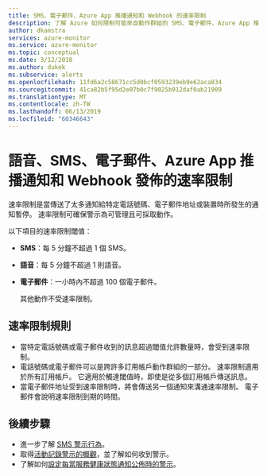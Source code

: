 ```yaml
---
title: SMS、電子郵件、Azure App 推播通知和 Webhook 的速率限制
description: 了解 Azure 如何限制可能來自動作群組的 SMS、電子郵件、Azure App 推送或 Webhook 通知的數目。
author: dkamstra
services: azure-monitor
ms.service: azure-monitor
ms.topic: conceptual
ms.date: 3/12/2018
ms.author: dukek
ms.subservice: alerts
ms.openlocfilehash: 11fd6a2c58671cc5d0bcf0593239eb9e62aca834
ms.sourcegitcommit: 41ca82b5f95d2e07b0c7f9025b912daf0ab21909
ms.translationtype: MT
ms.contentlocale: zh-TW
ms.lasthandoff: 06/13/2019
ms.locfileid: "60346643"
---
```

# <a name="rate-limiting-for-voice-sms-emails-azure-app-push-notifications-and-webhook-posts"></a>語音、SMS、電子郵件、Azure App 推播通知和 Webhook 發佈的速率限制
速率限制是當傳送了太多通知給特定電話號碼、電子郵件地址或裝置時所發生的通知暫停。 速率限制可確保警示為可管理且可採取動作。

以下項目的速率限制閾值：

- **SMS**：每 5 分鐘不超過 1 個 SMS。
- **語音**：每 5 分鐘不超過 1 則語音。
- **電子郵件**：一小時內不超過 100 個電子郵件。
 
  其他動作不受速率限制。

## <a name="rate-limit-rules"></a>速率限制規則
- 當特定電話號碼或電子郵件收到的訊息超過閾值允許數量時，會受到速率限制。
- 電話號碼或電子郵件可以是跨許多訂用帳戶動作群組的一部分。 速率限制適用於所有訂用帳戶。 它適用於觸達閾值時，即使是從多個訂用帳戶傳送訊息。
- 當電子郵件地址受到速率限制時，將會傳送另一個通知來溝通速率限制。 電子郵件會說明速率限制到期的時間。

## <a name="next-steps"></a>後續步驟 ##
* 進一步了解 [SMS 警示行為](alerts-sms-behavior.md)。
* 取得[活動記錄警示的概觀](alerts-overview.md)，並了解如何收到警示。  
* 了解如何[設定每當服務健康狀態通知公佈時的警示](../../azure-monitor/platform/alerts-activity-log-service-notifications.md)。

